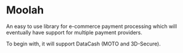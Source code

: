 # Moolah

An easy to use library for e-commerce payment processing which will eventually have support for multiple payment providers.

To begin with, it will support DataCash (MOTO and 3D-Secure).